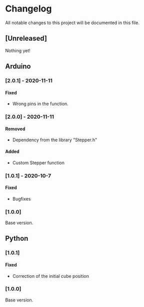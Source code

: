 # Changelog
All notable changes to this project will be documented in this file.

## [Unreleased]
Nothing yet!

## Arduino

### [2.0.1] - 2020-11-11
#### Fixed
* Wrong pins in the function.

### [2.0.0] - 2020-11-11
#### Removed
* Dependency from the library "Stepper.h"
#### Added
* Custom Stepper function

### [1.0.1] - 2020-10-7
#### Fixed
* Bugfixes

### [1.0.0]
Base version.

## Python

### [1.0.1]
#### Fixed
* Correction of the initial cube position

### [1.0.0]
Base version.
